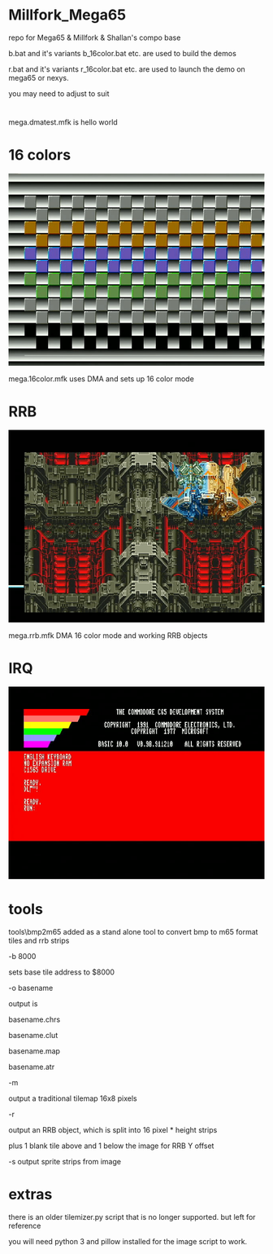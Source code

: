 # Millfork_Mega65
repo for Mega65 &amp; Millfork &amp; Shallan's compo base


b.bat and it's variants b_16color.bat etc. are used to build the demos

r.bat and it's variants r_16color.bat etc. are used to launch the demo on mega65 or nexys.

you may need to adjust to suit

#

mega.dmatest.mfk is hello world 

# 16 colors

![16 color simple](/shots/m65_16.png?raw=true)

mega.16color.mfk uses DMA and sets up 16 color mode 

# RRB 

![RRB example](/shots/m65_rrb.png?raw=true)

mega.rrb.mfk DMA 16 color mode and working RRB objects

# IRQ

![IRQ](/shots/m65_irq.png?raw=true)


# tools

tools\bmp2m65 added as a stand alone tool to convert bmp to m65 format tiles and rrb strips

-b 8000 

sets base tile address to $8000 


-o basename 

output is 

basename.chrs 

basename.clut 

basename.map 

basename.atr


-m 

output a traditional tilemap 16x8 pixels 

-r 

output an RRB object, which is split into 16 pixel * height strips

plus 1 blank tile above and 1 below the image for RRB Y offset 

-s
 output sprite strips from image 


# extras

there is an older tilemizer.py script that is no longer supported. but left for reference

you will need python 3 and pillow installed for the image script to work. 









